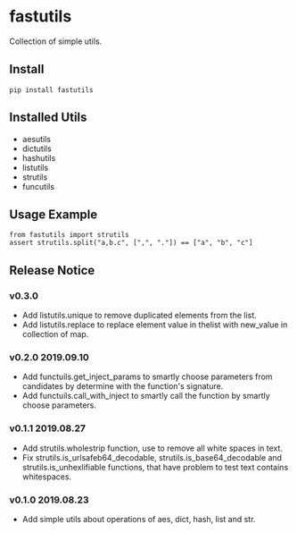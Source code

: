 # fastutils

Collection of simple utils.

## Install

```
pip install fastutils
```

## Installed Utils

- aesutils
- dictutils
- hashutils
- listutils
- strutils
- funcutils

## Usage Example

```
from fastutils import strutils
assert strutils.split("a,b.c", [",", "."]) == ["a", "b", "c"]
```



## Release Notice

### v0.3.0 

- Add listutils.unique to remove duplicated elements from the list.
- Add listutils.replace to replace element value in thelist with new_value in collection of map.

### v0.2.0 2019.09.10

- Add functuils.get_inject_params to smartly choose parameters from candidates by determine with the function's signature.
- Add functuils.call_with_inject to smartly call the function by smartly choose parameters.

### v0.1.1 2019.08.27

- Add strutils.wholestrip function, use to remove all white spaces in text.
- Fix strutils.is_urlsafeb64_decodable, strutils.is_base64_decodable and strutils.is_unhexlifiable functions, that have problem to test text contains whitespaces.

### v0.1.0 2019.08.23

- Add simple utils about operations of aes, dict, hash, list and str.
